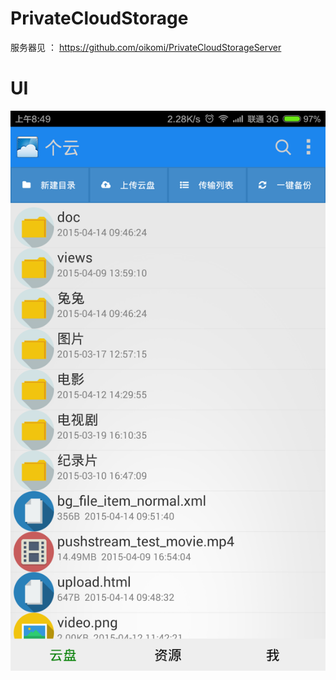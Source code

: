 # PrivateCloudStorage

服务器见 ： https://github.com/oikomi/PrivateCloudStorageServer

UI
=====
![](./docs/yun.png)
